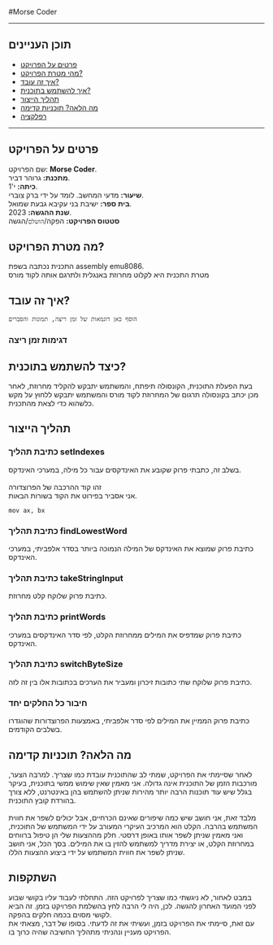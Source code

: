 

#Morse Coder
  ***
  ## תוכן העניינים
  - [פרטים על הפרויקט](#פרטים)
  - [מהי מטרת הפרויקט?](#מטרה)
  - [איך זה עובד?](#איך)
  - [איך להשתמש בתוכנית?](#שימוש)
  - [תהליך הייצור](#הפקה)
  - [מה הלאה? תוכניות קדימה](#תוכניות)
  - [רפלקציה](#רפלקציה)
  ***
  <a name="פרטים"></a>
  ## פרטים על הפרויקט
 שם הפרויקט:
 **Morse Coder**.<br/>
  **מתכנת:** גרוהר דביר.<br/>
  **כיתה:** י'1.<br/>
  **שיעור:** מדעי המחשב. לומד על ידי ברק צוברי.<br/>
  **בית ספר:** ישיבת בני עקיבא גבעת שמואל.<br/>
  **שנת ההגשה:** 2023.<br/>
  **סטטוס הפרויקט:** הפקה/`הושלם`/הגשה
  
  <a name="purpose"></a>
  ## מה מטרת הפרויקט?
התכנית נכתבה בשפת assembly emu8086.  
מטרת התכנית היא לקלוט מחרוזת באנגלית ולתרגם אותה לקוד מורס
  <a name="how"></a>
  ## איך זה עובד?
  `הוסף כאן דוגמאות של זמן ריצה, תמונות והסברים`
  ### דגימות זמן ריצה
   
  
  
  <a name="use"></a>
  ## כיצד להשתמש בתוכנית?
  בעת הפעלת התוכנית, הקונסולה תיפתח, והמשתמש יתבקש להקליד מחרוזת, לאחר מכן יכתב בקונסולה תרגום של המחרוזת לקוד מורס והמשתמש יתבקש ללחוץ על מקש כלשהוא כדי לצאת מהתכנית.  
  <a name="production"></a>
  ## תהליך הייצור
  ### כתיבת תהליך setIndexes
  בשלב זה, כתבתי פרוק שקובע את האינדקסים עבור כל מילה, במערכי האינדקס.<br/><br/>
  זהו קוד ההרכבה של הפרוצדורה<br/>
  אני אסביר בפירוט את הקוד בשורות הבאות.<br>
  ```הרכבה
  mov ax, bx
  ```
  ### כתיבת תהליך findLowestWord
  כתיבת פרוק שמוצא את האינדקס של המילה הנמוכה ביותר בסדר אלפביתי, במערכי האינדקס.
  ### כתיבת תהליך takeStringInput
  כתיבת פרוק שלוקח קלט מחרוזת.
  ### כתיבת תהליך printWords
  כתיבת פרוק שמדפיס את המילים ממחרוזת הקלט, לפי סדר האינדקסים במערכי האינדקס.
  ### כתיבת תהליך switchByteSize
  כתיבת פרוק שלוקח שתי כתובות זיכרון ומעביר את הערכים בכתובות אלו בין זה לזה.
  ### חיבור כל החלקים יחד
  כתיבת פרוק הממיין את המילים לפי סדר אלפביתי, באמצעות הפרוצדורות שהוגדרו בשלבים הקודמים.
  
  <a name="plans"></a>
  ## מה הלאה? תוכניות קדימה
  לאחר שסיימתי את הפרויקט, שמתי לב שהתוכנית עובדת כמו שצריך. למרבה הצער, מורכבות הזמן של התוכנית אינה גדולה. אני מאמין שאין שימוש ממשי בתוכנית, בעיקר בגלל שיש עוד תוכנות הרבה יותר מהירות שניתן להשתמש בהן באינטרנט, ללא צורך בהורדת קובץ התוכנית.
  <br/><br/>
  מלבד זאת, אני חושב שיש כמה שיפורים שאינם הכרחיים, אבל יכולים לשפר את חווית המשתמש בהרבה.
  הקלט הוא המרכיב העיקרי המעורב על ידי המשתמש של התוכנית, ואני מאמין שניתן לשפר אותו באופן דרסטי. חלק מההצעות שלי הן טיפול ברווחים במחרוזת הקלט, או יצירת מדריך למשתמש להזין בו את המילים. בסך הכל, אני חושב שניתן לשפר את חווית המשתמש על ידי ביצוע ההצעות הללו.
  
  <a name="reflection"></a>
  ## השתקפות
  במבט לאחור, לא ניגשתי כמו שצריך לפרויקט הזה. התחלתי לעבוד עליו בקושי שבוע לפני המועד האחרון להגשה. לכן, היה לי הרבה לחץ בהשלמת הפרויקט בזמן. זה הביא לקושי מסוים בכמה חלקים בהפקה.<br/>
  עם זאת, סיימתי את הפרויקט בזמן, ועשיתי את זה לדעתי.
  בסופו של דבר, מצאתי את הפרויקט מעניין ונהניתי מתהליך החשיבה שהיה כרוך בו.